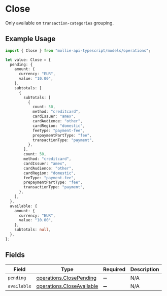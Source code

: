 # Close

Only available on `transaction-categories` grouping.

## Example Usage

```typescript
import { Close } from "mollie-api-typescript/models/operations";

let value: Close = {
  pending: {
    amount: {
      currency: "EUR",
      value: "10.00",
    },
    subtotals: [
      {
        subTotals: [
          {
            count: 50,
            method: "creditcard",
            cardIssuer: "amex",
            cardAudience: "other",
            cardRegion: "domestic",
            feeType: "payment-fee",
            prepaymentPartType: "fee",
            transactionType: "payment",
          },
        ],
        count: 50,
        method: "creditcard",
        cardIssuer: "amex",
        cardAudience: "other",
        cardRegion: "domestic",
        feeType: "payment-fee",
        prepaymentPartType: "fee",
        transactionType: "payment",
      },
    ],
  },
  available: {
    amount: {
      currency: "EUR",
      value: "10.00",
    },
    subtotals: null,
  },
};
```

## Fields

| Field                                                                  | Type                                                                   | Required                                                               | Description                                                            |
| ---------------------------------------------------------------------- | ---------------------------------------------------------------------- | ---------------------------------------------------------------------- | ---------------------------------------------------------------------- |
| `pending`                                                              | [operations.ClosePending](../../models/operations/closepending.md)     | :heavy_minus_sign:                                                     | N/A                                                                    |
| `available`                                                            | [operations.CloseAvailable](../../models/operations/closeavailable.md) | :heavy_minus_sign:                                                     | N/A                                                                    |